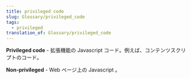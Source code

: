 ```yaml
---
title: privileged code
slug: Glossary/privileged_code
tags:
  - privileged
translation_of: Glossary/privileged_code
---
```

**Privileged code** - 拡張機能の Javascript コード。例えば、コンテンツスクリプトのコード。

**Non-privileged** - Web ページ上の Javascript 。
